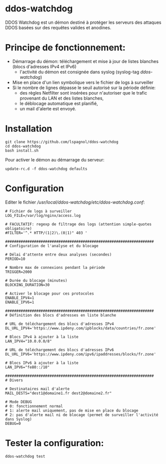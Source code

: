 # ddos-watchdog

DDOS Watchdog est un démon destiné à protéger les serveurs des attaques DDOS basées sur des requêtes valides et anodines.

# Principe de fonctionnement:
- Démarrage du démon: téléchargement et mise à jour de listes blanches (blocs d'adresses IPv4 et IPv6)
  - l'activité du démon est consignée dans syslog (syslog-tag *ddos-watchdog*)
- Mise en place d'un lien symbolique vers le fichier de logs à surveiller
- Si le nombre de lignes dépasse le seuil autorisé sur la période définie:
  - des règles Netfilter sont insérées pour n'autoriser que le trafic provenant du LAN et des listes blanches,
  - le déblocage automatique est planifié,
  - un mail d'alerte est envoyé.

# Installation
```
git clone https://github.com/lspagnol/ddos-watchdog
cd ddos-watchdog
bash install.sh
```
Pour activer le démon au démarrage du serveur:
```
update-rc.d -f ddos-watchdog defaults
```

# Configuration
Editer le fichier */usr/local/ddos-watchdog/etc/ddos-watchdog.conf*:
```
# Fichier de logs à surveiller
LOG_FILE=/var/log/nginx/access.log

# FACULTATIF: regexp de filtrage des logs (attention simple-quotes obligatoire)
#FILTER='^.* HTTP/(1|2)\.(0|1)" 403 '

###################################################################
# Configuration de l'analyse et du blocage

# Délai d'attente entre deux analyses (secondes)
PERIOD=10

# Nombre max de connexions pendant la période
TRIGGER=2000

# Durée du blocage (minutes)
BLOCKING_DURATION=30

# Activer le blocage pour ces protocoles
ENABLE_IPV4=1
ENABLE_IPV6=1

###################################################################
# Définition des blocs d'adresses en liste blanche

# URL de téléchargement des blocs d'adresses IPv4
DL_URL_IPV4='https://www.ipdeny.com/ipblocks/data/countries/fr.zone'

# Blocs IPv4 à ajouter à la liste
LAN_IPV4="10.0.0.0/8"

# URL de téléchargement des blocs d'adresses IPv6
DL_URL_IPV6='https://www.ipdeny.com/ipv6/ipaddresses/blocks/fr.zone'

# Blocs IPv6 à ajouter à la liste
LAN_IPV6="fe80::/10"

###################################################################
# Divers

# Destinataires mail d'alerte
MAIL_DESTS="dest1@domaine1.fr dest2@domaine2.fr"

# Mode DEBUG
# 0: fonctionnement normal
# 1: alerte mail uniquement, pas de mise en place du blocage
# 2: pas d'alerte mail ni de blocage (permet de surveiller l'activité dans Syslog)
DEBUG=0
```

# Tester la configuration:
```ddos-watchdog test```
